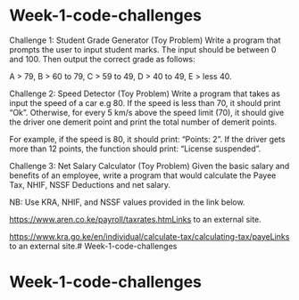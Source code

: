 # Week-1-code-challenges
Challenge 1: Student Grade Generator (Toy Problem)
Write a program that prompts the user to input student marks. The input should be between 0 and 100. Then output the correct grade as follows: 

A > 79, B > 60 to 79, C > 59 to 49, D > 40 to 49, E > less 40.

 

Challenge 2: Speed Detector (Toy Problem)
Write a program that takes as input the speed of a car e.g 80. If the speed is less than 70, it should print “Ok”. Otherwise, for every 5 km/s above the speed limit (70), it should give the driver one demerit point and print the total number of demerit points.

For example, if the speed is 80, it should print: “Points: 2”. If the driver gets more than 12 points, the function should print: “License suspended”.

 

Challenge 3: Net Salary Calculator (Toy Problem)
Given the basic salary and benefits of an employee, write a program that would calculate the Payee Tax, NHIF, NSSF Deductions and net salary.

NB: Use KRA, NHIF, and NSSF values provided in the link below.

https://www.aren.co.ke/payroll/taxrates.htmLinks to an external site.  

https://www.kra.go.ke/en/individual/calculate-tax/calculating-tax/payeLinks to an external site.# Week-1-code-challenges
# Week-1-code-challenges
